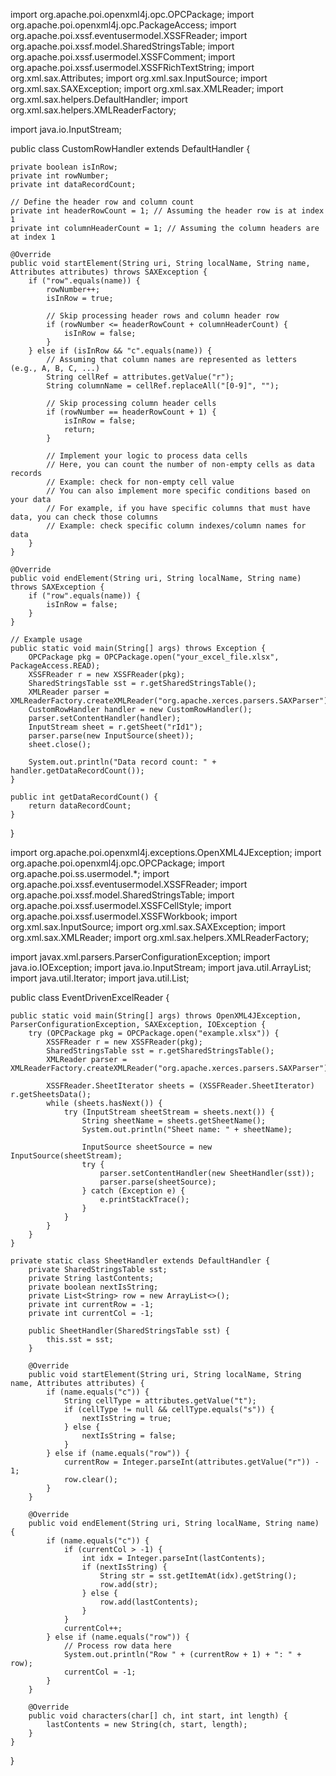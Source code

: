import org.apache.poi.openxml4j.opc.OPCPackage;
import org.apache.poi.openxml4j.opc.PackageAccess;
import org.apache.poi.xssf.eventusermodel.XSSFReader;
import org.apache.poi.xssf.model.SharedStringsTable;
import org.apache.poi.xssf.usermodel.XSSFComment;
import org.apache.poi.xssf.usermodel.XSSFRichTextString;
import org.xml.sax.Attributes;
import org.xml.sax.InputSource;
import org.xml.sax.SAXException;
import org.xml.sax.XMLReader;
import org.xml.sax.helpers.DefaultHandler;
import org.xml.sax.helpers.XMLReaderFactory;

import java.io.InputStream;

public class CustomRowHandler extends DefaultHandler {

    private boolean isInRow;
    private int rowNumber;
    private int dataRecordCount;

    // Define the header row and column count
    private int headerRowCount = 1; // Assuming the header row is at index 1
    private int columnHeaderCount = 1; // Assuming the column headers are at index 1

    @Override
    public void startElement(String uri, String localName, String name, Attributes attributes) throws SAXException {
        if ("row".equals(name)) {
            rowNumber++;
            isInRow = true;

            // Skip processing header rows and column header row
            if (rowNumber <= headerRowCount + columnHeaderCount) {
                isInRow = false;
            }
        } else if (isInRow && "c".equals(name)) {
            // Assuming that column names are represented as letters (e.g., A, B, C, ...)
            String cellRef = attributes.getValue("r");
            String columnName = cellRef.replaceAll("[0-9]", "");

            // Skip processing column header cells
            if (rowNumber == headerRowCount + 1) {
                isInRow = false;
                return;
            }

            // Implement your logic to process data cells
            // Here, you can count the number of non-empty cells as data records
            // Example: check for non-empty cell value
            // You can also implement more specific conditions based on your data
            // For example, if you have specific columns that must have data, you can check those columns
            // Example: check specific column indexes/column names for data
        }
    }

    @Override
    public void endElement(String uri, String localName, String name) throws SAXException {
        if ("row".equals(name)) {
            isInRow = false;
        }
    }

    // Example usage
    public static void main(String[] args) throws Exception {
        OPCPackage pkg = OPCPackage.open("your_excel_file.xlsx", PackageAccess.READ);
        XSSFReader r = new XSSFReader(pkg);
        SharedStringsTable sst = r.getSharedStringsTable();
        XMLReader parser = XMLReaderFactory.createXMLReader("org.apache.xerces.parsers.SAXParser");
        CustomRowHandler handler = new CustomRowHandler();
        parser.setContentHandler(handler);
        InputStream sheet = r.getSheet("rId1");
        parser.parse(new InputSource(sheet));
        sheet.close();

        System.out.println("Data record count: " + handler.getDataRecordCount());
    }

    public int getDataRecordCount() {
        return dataRecordCount;
    }
}


































































































import org.apache.poi.openxml4j.exceptions.OpenXML4JException;
import org.apache.poi.openxml4j.opc.OPCPackage;
import org.apache.poi.ss.usermodel.*;
import org.apache.poi.xssf.eventusermodel.XSSFReader;
import org.apache.poi.xssf.model.SharedStringsTable;
import org.apache.poi.xssf.usermodel.XSSFCellStyle;
import org.apache.poi.xssf.usermodel.XSSFWorkbook;
import org.xml.sax.InputSource;
import org.xml.sax.SAXException;
import org.xml.sax.XMLReader;
import org.xml.sax.helpers.XMLReaderFactory;

import javax.xml.parsers.ParserConfigurationException;
import java.io.IOException;
import java.io.InputStream;
import java.util.ArrayList;
import java.util.Iterator;
import java.util.List;

public class EventDrivenExcelReader {

    public static void main(String[] args) throws OpenXML4JException, ParserConfigurationException, SAXException, IOException {
        try (OPCPackage pkg = OPCPackage.open("example.xlsx")) {
            XSSFReader r = new XSSFReader(pkg);
            SharedStringsTable sst = r.getSharedStringsTable();
            XMLReader parser = XMLReaderFactory.createXMLReader("org.apache.xerces.parsers.SAXParser");

            XSSFReader.SheetIterator sheets = (XSSFReader.SheetIterator) r.getSheetsData();
            while (sheets.hasNext()) {
                try (InputStream sheetStream = sheets.next()) {
                    String sheetName = sheets.getSheetName();
                    System.out.println("Sheet name: " + sheetName);

                    InputSource sheetSource = new InputSource(sheetStream);
                    try {
                        parser.setContentHandler(new SheetHandler(sst));
                        parser.parse(sheetSource);
                    } catch (Exception e) {
                        e.printStackTrace();
                    }
                }
            }
        }
    }

    private static class SheetHandler extends DefaultHandler {
        private SharedStringsTable sst;
        private String lastContents;
        private boolean nextIsString;
        private List<String> row = new ArrayList<>();
        private int currentRow = -1;
        private int currentCol = -1;

        public SheetHandler(SharedStringsTable sst) {
            this.sst = sst;
        }

        @Override
        public void startElement(String uri, String localName, String name, Attributes attributes) {
            if (name.equals("c")) {
                String cellType = attributes.getValue("t");
                if (cellType != null && cellType.equals("s")) {
                    nextIsString = true;
                } else {
                    nextIsString = false;
                }
            } else if (name.equals("row")) {
                currentRow = Integer.parseInt(attributes.getValue("r")) - 1;
                row.clear();
            }
        }

        @Override
        public void endElement(String uri, String localName, String name) {
            if (name.equals("c")) {
                if (currentCol > -1) {
                    int idx = Integer.parseInt(lastContents);
                    if (nextIsString) {
                        String str = sst.getItemAt(idx).getString();
                        row.add(str);
                    } else {
                        row.add(lastContents);
                    }
                }
                currentCol++;
            } else if (name.equals("row")) {
                // Process row data here
                System.out.println("Row " + (currentRow + 1) + ": " + row);
                currentCol = -1;
            }
        }

        @Override
        public void characters(char[] ch, int start, int length) {
            lastContents = new String(ch, start, length);
        }
    }
}
